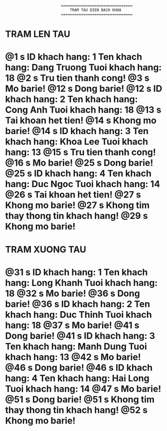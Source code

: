                              ================================
                                 TRAM TAU DIEN BACH KHOA
                             ================================
TRAM LEN TAU
===========================================================================================
@1 s    ID khach hang: 1        Ten khach hang: Dang Truong             Tuoi khach hang: 18
@2 s    Tru tien thanh cong!
@3 s    Mo barie!
@12 s   Dong barie!
@12 s   ID khach hang: 2        Ten khach hang: Cong Anh                Tuoi khach hang: 18
@13 s   Tai khoan het tien!
@14 s   Khong mo barie!
@14 s   ID khach hang: 3        Ten khach hang: Khoa Lee                Tuoi khach hang: 13
@15 s   Tru tien thanh cong!
@16 s   Mo barie!
@25 s   Dong barie!
@25 s   ID khach hang: 4        Ten khach hang: Duc Ngoc                Tuoi khach hang: 14
@26 s   Tai khoan het tien!
@27 s   Khong mo barie!
@27 s   Khong tim thay thong tin khach hang!
@29 s   Khong mo barie!
===========================================================================================
TRAM XUONG TAU
===========================================================================================
@31 s   ID khach hang: 1        Ten khach hang: Long Khanh              Tuoi khach hang: 18
@32 s   Mo barie!
@36 s   Dong barie!
@36 s   ID khach hang: 2        Ten khach hang: Duc Thinh               Tuoi khach hang: 18
@37 s   Mo barie!
@41 s   Dong barie!
@41 s   ID khach hang: 3        Ten khach hang: Manh Dung               Tuoi khach hang: 13
@42 s   Mo barie!
@46 s   Dong barie!
@46 s   ID khach hang: 4        Ten khach hang: Hai Long                Tuoi khach hang: 14
@47 s   Mo barie!
@51 s   Dong barie!
@51 s   Khong tim thay thong tin khach hang!
@52 s   Khong mo barie!
===========================================================================================
